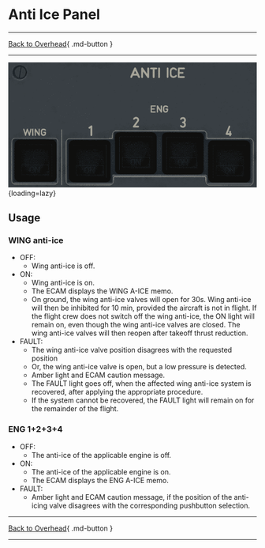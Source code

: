 # Anti Ice Panel

---

[Back to Overhead](../overviews/ovhd.md){ .md-button }

---

![Anti Ice Panel](../../../assets/a380x-briefing/flight-deck/ovhd/anti-ice-panel.png "Anti Ice Panel"){loading=lazy}

[//]: # (TODO)
<!-- TODO 
!!! note "API Documentation: [Anti Ice Panel API](../../../../../aircraft/a32nx/a32nx-api/a32nx-flightdeck-api.md#anti-ice-panel)"
-->

## Usage

### WING anti-ice

- OFF:
    - Wing anti-ice is off.
- ON:
    - Wing anti-ice is on.
    - The ECAM displays the WING A-ICE memo.
    - On ground, the wing anti-ice valves will open for 30s. Wing anti-ice will then be
      inhibited for 10 min, provided the aircraft is not in flight. If the flight crew does not
      switch off the wing anti-ice, the ON light will remain on, even though the wing anti-ice
      valves are closed. The wing anti-ice valves will then reopen after takeoff thrust
      reduction.
- FAULT:
    - The wing anti-ice valve position disagrees with the requested position
    - Or, the wing anti-ice valve is open, but a low pressure is detected.
    - Amber light and ECAM caution message.
    - The FAULT light goes off, when the affected wing anti-ice system is recovered, after
      applying the appropriate procedure.
    - If the system cannot be recovered, the FAULT light will
      remain on for the remainder of the flight.

### ENG 1+2+3+4

- OFF:
    - The anti-ice of the applicable engine is off.
- ON:
    - The anti-ice of the applicable engine is on.
    - The ECAM displays the ENG A-ICE memo.
- FAULT:
    - Amber light and ECAM caution message, if the position of the anti-icing valve disagrees with 
      the corresponding pushbutton selection.

---

[Back to Overhead](../overviews/ovhd.md){ .md-button }

---
